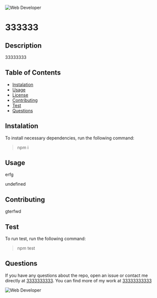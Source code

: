 
  ![Web Developer](https://img.shields.io/badge/bootcamp-Web%20Developer-red)
  # 333333

  
  

  ## Description
  
  33333333
  
  ## Table of Contents
  - [ Instalation ](#instalation)
  - [ Usage ](#usage)
  - [ License](#license)
  - [ Contributing](#Contributing)
  - [ Test ](#test)
  - [ Questions ](#questions)
  
  <a name="instalation"></a>
  
  ## Instalation
  
  To install necessary dependencies, run the following command:
  
  > npm i
  
  <a name="usage"></a>
  
  ## Usage
  
  erfg
  


undefined
  
  
  <a name="Contributing"></a>
  
  ## Contributing
  
  gterfwd
  
  <a name="test"></a>
  
  ## Test
  
  To run test, run the following command:
  
  > npm test
  
  <a name="questions"></a>
  
  ## Questions
  
  If you have any questions about the repo, open an issue or contact me directly at [3333333333](mailto:3333333333). You can find more of my work at [33333333333](https://github.com/33333333333)
  
  ![Web Developer](https://img.shields.io/badge/bootcamp-Web%20Developer-red)
  